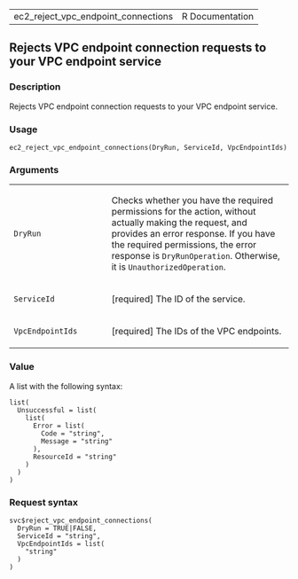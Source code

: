 <table style="width: 100%;">
<tbody>
<tr class="odd">
<td>ec2_reject_vpc_endpoint_connections</td>
<td style="text-align: right;">R Documentation</td>
</tr>
</tbody>
</table>

## Rejects VPC endpoint connection requests to your VPC endpoint service

### Description

Rejects VPC endpoint connection requests to your VPC endpoint service.

### Usage

    ec2_reject_vpc_endpoint_connections(DryRun, ServiceId, VpcEndpointIds)

### Arguments

<table>
<colgroup>
<col style="width: 35%" />
<col style="width: 65%" />
</colgroup>
<tbody>
<tr class="odd">
<td><code
id="ec2_reject_vpc_endpoint_connections_:_DryRun">DryRun</code></td>
<td><p>Checks whether you have the required permissions for the action,
without actually making the request, and provides an error response. If
you have the required permissions, the error response is
<code>DryRunOperation</code>. Otherwise, it is
<code>UnauthorizedOperation</code>.</p></td>
</tr>
<tr class="even">
<td><code
id="ec2_reject_vpc_endpoint_connections_:_ServiceId">ServiceId</code></td>
<td><p>[required] The ID of the service.</p></td>
</tr>
<tr class="odd">
<td><code
id="ec2_reject_vpc_endpoint_connections_:_VpcEndpointIds">VpcEndpointIds</code></td>
<td><p>[required] The IDs of the VPC endpoints.</p></td>
</tr>
</tbody>
</table>

### Value

A list with the following syntax:

    list(
      Unsuccessful = list(
        list(
          Error = list(
            Code = "string",
            Message = "string"
          ),
          ResourceId = "string"
        )
      )
    )

### Request syntax

    svc$reject_vpc_endpoint_connections(
      DryRun = TRUE|FALSE,
      ServiceId = "string",
      VpcEndpointIds = list(
        "string"
      )
    )
